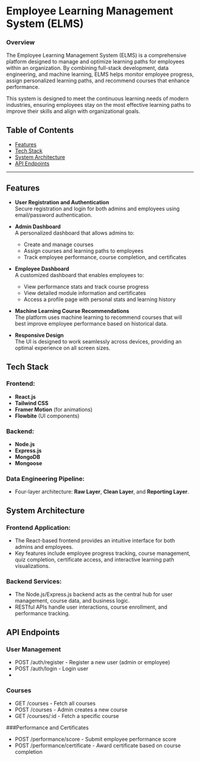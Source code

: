# Employee Learning Management System (ELMS)

### Overview

The Employee Learning Management System (ELMS) is a comprehensive platform designed to manage and optimize learning paths for employees within an organization. By combining full-stack development, data engineering, and machine learning, ELMS helps monitor employee progress, assign personalized learning paths, and recommend courses that enhance performance.

This system is designed to meet the continuous learning needs of modern industries, ensuring employees stay on the most effective learning paths to improve their skills and align with organizational goals.

## Table of Contents

- [Features](#features)
- [Tech Stack](#tech-stack)
- [System Architecture](#system-architecture)
- [API Endpoints](#api-endpoints)
---

## Features

- **User Registration and Authentication**  
  Secure registration and login for both admins and employees using email/password authentication.
  
- **Admin Dashboard**  
  A personalized dashboard that allows admins to:
  - Create and manage courses
  - Assign courses and learning paths to employees
  - Track employee performance, course completion, and certificates
  
- **Employee Dashboard**  
  A customized dashboard that enables employees to:
  - View performance stats and track course progress
  - View detailed module information and certificates
  - Access a profile page with personal stats and learning history

- **Machine Learning Course Recommendations**  
  The platform uses machine learning to recommend courses that will best improve employee performance based on historical data.

- **Responsive Design**  
  The UI is designed to work seamlessly across devices, providing an optimal experience on all screen sizes.

## Tech Stack

### Frontend:
- **React.js**
- **Tailwind CSS**
- **Framer Motion** (for animations)
- **Flowbite** (UI components)

### Backend:
- **Node.js**  
- **Express.js**  
- **MongoDB**  
- **Mongoose**  

### Data Engineering Pipeline:
- Four-layer architecture: **Raw Layer**, **Clean Layer**, and **Reporting Layer**.

## System Architecture

### Frontend Application:
- The React-based frontend provides an intuitive interface for both admins and employees.
- Key features include employee progress tracking, course management, quiz completion, certificate access, and interactive learning path visualizations.

### Backend Services:
- The Node.js/Express.js backend acts as the central hub for user management, course data, and business logic.
- RESTful APIs handle user interactions, course enrollment, and performance tracking.

## API Endpoints

### User Management
- POST /auth/register - Register a new user (admin or employee)
- POST /auth/login - Login user
- 
### Courses
- GET /courses - Fetch all courses
- POST /courses - Admin creates a new course
- GET /courses/:id - Fetch a specific course

###Performance and Certificates
- POST /performance/score - Submit employee performance score
- POST /performance/certificate - Award certificate based on course completion

